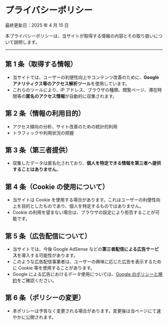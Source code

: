 # プライバシーポリシー

最終更新日：2025 年 4 月 15 日

本プライバシーポリシーは、当サイトが取得する情報の内容とその取り扱いについて説明します。

***

## 第 1 条（取得する情報）

- 当サイトでは、ユーザーの利便性向上やコンテンツ改善のために、**Google アナリティクス等のアクセス解析ツール**を使用しています。
- これらのツールにより、IP アドレス、ブラウザの種類、閲覧ページ、滞在時間等の**匿名のアクセス情報**が自動的に収集されます。

## 第 2 条（情報の利用目的）

- アクセス傾向の分析、サイト改善のための統計的利用
- トラフィックや利用状況の把握

## 第 3 条（第三者提供）

- 収集したデータは匿名化されており、**個人を特定できる情報を第三者へ提供することはありません**。

## 第 4 条（Cookie の使用について）

- 当サイトは Cookie を使用する場合があります。これはユーザーの利便性向上を目的としたものであり、個人を特定するものではありません。
- Cookie の利用を望まない場合は、ブラウザの設定により拒否することが可能です。

## 第 5 条（広告配信について）

- 当サイトでは、今後 Google AdSense などの**第三者配信による広告サービス**を導入する可能性があります。
- このような広告配信事業者は、ユーザーの興味に応じた広告を表示するために Cookie 等を使用することがあります。
- Google による広告におけるデータ使用については、[Google のポリシーと規約](https://policies.google.com/technologies/ads?hl=ja)をご確認ください。

## 第 6 条（ポリシーの変更）

- 本ポリシーは予告なく変更される場合があります。変更後は当ページにて速やかに公開されます。
